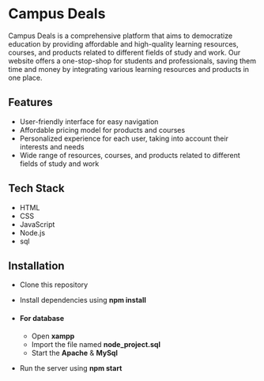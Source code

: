 # Campus Deals
Campus Deals is a comprehensive platform that aims to democratize education by providing affordable and high-quality learning resources, courses, and products related to different fields of study and work.
Our website offers a one-stop-shop for students and professionals, saving them time and money by integrating various learning resources and products in one place.

## Features
- User-friendly interface for easy navigation
- Affordable pricing model for products and courses
- Personalized experience for each user, taking into account their interests and needs
- Wide range of resources, courses, and products related to different fields of study and work

## Tech Stack
- HTML
- CSS
- JavaScript
- Node.js
- sql

## Installation
- Clone this repository
- Install dependencies using **npm install**
- #### For database
   - Open **xampp**
   - Import the file named **node_project.sql**
   - Start the **Apache** & **MySql**
   
- Run the server using **npm start**
